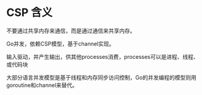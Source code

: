 # CSP 含义

不要通过共享内存来通信，而是通过通信来共享内存。

Go并发，依赖CSP模型，基于channel实现。

输入驱动，并产生输出，供其他processes消费，processes可以是进程、线程、或代码块

大部分语言并发模型是基于线程和内存同步访问控制，Go的并发编程的模型则用goroutine和channel来替代。

